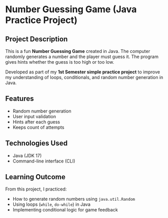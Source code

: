 # Number Guessing Game (Java Practice Project)

##  Project Description

This is a fun **Number Guessing Game** created in Java. The computer randomly generates a number and the player must guess it. The program gives hints whether the guess is too high or too low.

Developed as part of my **1st Semester simple practice project** to improve my understanding of loops, conditionals, and random number generation in Java.

##  Features

- Random number generation
- User input validation
- Hints after each guess
- Keeps count of attempts

##  Technologies Used

- Java (JDK 17)
- Command-line interface (CLI)

##  Learning Outcome

From this project, I practiced:

- How to generate random numbers using `java.util.Random`
- Using loops (`while`, `do-while`) in Java
- Implementing conditional logic for game feedback
